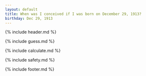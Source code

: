 ```yaml
---
layout: default
title: When was I conceived if I was born on December 29, 1913?
birthday: Dec 29, 1913
---
```


{% include header.md %}

{% include guess.md %}

{% include calculate.md %}

{% include safety.md %}

{% include footer.md %}



